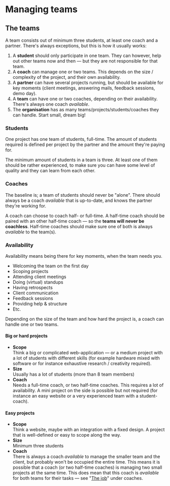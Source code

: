 # Managing teams

## The teams

A team consists out of minimum three students, at least one coach and a partner. There's always exceptions, but this is how it usually works:

1. A **student** should only participate in one team. They can however, help out other teams now and then — but they are not responsible for that team.
2. A **coach** can manage one or two teams. This depends on the size / complexity of the project, and their own availability.
3. A **partner** can have several projects running, but should be available for key moments (client meetings, answering mails, feedback sessions, demo day).
4. A **team** can have one or two coaches, depending on their availability. There's always one coach _available_.
5. The **organisation** has as many teams/projects/students/coaches they can handle. Start small, dream big!

### Students

One project has one team of students, full-time. The amount of students required is defined per project by the partner and the amount they're paying for.

The minimum amount of students in a team is three. At least one of them should be rather experienced, to make sure you can have some level of quality and they can learn from each other.

### Coaches

The baseline is; a team of students should never be "alone". There should always be a coach _available_ that is up-to-date, and knows the partner they're working for.&#x20;

A coach can choose to coach half- or full-time. A half-time coach should be paired with an other half-time coach — so the **teams will never be coachless**. Half-time coaches should make sure one of both is always _available_ to the team(s).

### Availability&#x20;

Availability means being there for key moments, when the team needs you.

* Welcoming the team on the first day
* Scoping projects
* Attending client meetings
* Doing (virtual) standups
* Having retrospects
* Client communication
* Feedback sessions
* Providing help & structure
* Etc.

Depending on the size of the team and how hard the project is, a coach can handle one or two teams.

#### Big or hard projects

* **Scope**\
  Think a big or complicated web-application — or a medium project with a lot of students with different skills (for example hardware mixed with software or for instance exhaustive research / creativity required).
* **Size**\
  Usually has a lot of students (more than 8 team members)
* **Coach**\
  Needs a full-time coach, or two half-time coaches. This requires a lot of availability. A mini project on the side is possible but not required (for instance an easy website or a very experienced team with a student-coach).

#### Easy projects

* **Scope**\
  Think a website, maybe with an integration with a fixed design. A project that is well-defined or easy to scope along the way.
* **Size**\
  Minimum three students
* **Coach**\
  There is always a coach _available_ to manage the smaller team and the client, but probably won't be occupied the entire time. This means it is possible that a coach (or two half-time coaches) is managing two small projects at the same time. This does mean that this coach is _available_ for both teams for their tasks — see "[The job](../coaches/the-coaching-job/)" under coaches.




